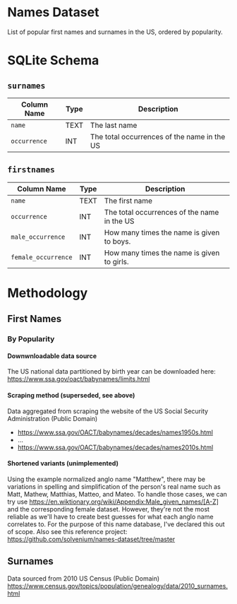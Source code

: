 # Names Dataset

List of popular first names and surnames in the US, ordered by popularity.

# SQLite Schema

## `surnames`

| Column Name  | Type | Description                                 |
|--------------|------|---------------------------------------------|
| `name`       | TEXT | The last name                               |
| `occurrence` | INT  | The total occurrences of the name in the US |

## `firstnames`

| Column Name         | Type | Description                                 |
|---------------------|------|---------------------------------------------|
| `name`              | TEXT | The first name                              |
| `occurrence`        | INT  | The total occurrences of the name in the US |
| `male_occurrence`   | INT  | How many times the name is given to boys.   |
| `female_occurrence` | INT  | How many times the name is given to girls.  |

# Methodology

## First Names

### By Popularity

#### Downwnloadable data source

The US national data partitioned by birth year can be downloaded here: https://www.ssa.gov/oact/babynames/limits.html

#### Scraping method (superseded, see above)

Data aggregated from scraping the website of the US Social Security Administration (Public Domain)

- https://www.ssa.gov/OACT/babynames/decades/names1950s.html
- ...
- https://www.ssa.gov/OACT/babynames/decades/names2010s.html

#### Shortened variants (unimplemented)

Using the example normalized anglo name "Matthew", there may be variations in spelling and simplification of the person's real name such as Matt, Mathew, Matthias, Matteo, and Mateo. To handle those cases, we can try use https://en.wiktionary.org/wiki/Appendix:Male_given_names/[A-Z] and the corresponding female dataset. However, they're not the most reliable as we'll have to create best guesses for what each anglo name correlates to. For the purpose of this name database, I've declared this out of scope. Also see this reference project: https://github.com/solvenium/names-dataset/tree/master

## Surnames

Data sourced from 2010 US Census (Public Domain) https://www.census.gov/topics/population/genealogy/data/2010_surnames.html
